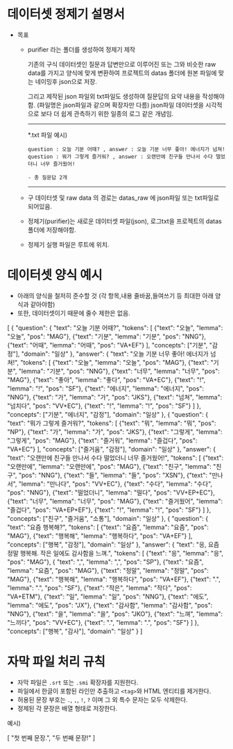 # 데이터셋 정제기 설명서

  * 목표 
    - purifier 라는 폴더를 생성하여 정제기 제작

      기존의 구식 데이터셋인 질문과 답변만으로 이루어진 또는 그와 비슷한 raw data를 가지고
      양식에 맞게 변환하여 프로젝트의 datas 폴더에 원본 파일에 맞는 네이밍후 json으로 저장.

      그리고 제작된 json 파일외 txt파일도 생성하여 질문답의 요약 내용을 작성해야함. (파일명은 json파일과 같으며 확장자만 다름) json파일 데이터셋을 시각적으로 보다 더 쉽게 관측하기 위한 일종의 로그 같은 개념임.

      ------------------------------------------------------------------------------------------- 
      *.txt 파일 예시)

          question : 오늘 기분 어때? , answer : 오늘 기분 너무 좋아! 에너지가 넘쳐!
          question : 뭐가 그렇게 즐거워? , answer : 오랜만에 친구들 만나서 수다 떨었더니 너무 즐거웠어!

          - 총 질문답 2개
      
      ------------------------------------------------------------------------------------------- 
    
    - 구 데이터셋 및 raw data 의 경로는 datas_raw 에 json파일 또는 txt파일로 되어있음.
    - 정제기(purifier)는 새로운 데이터셋 파일(json), 로그txt을 프로젝트의 datas 폴더에 저장해야함.
    - 정제기 실행 파일은 루트에 위치.

# 데이터셋 양식 예시

  * 아래의 양식을 철저히 준수할 것 (각 항목,내용 줄바꿈,들여쓰기 등 최대한 아래 양식과 같아야함)
  * 또한, 데이터셋이기 때문에 줄수 제한은 없음.

[
  {
    "question": {
      "text": "오늘 기분 어때?",
      "tokens": [
        {"text": "오늘", "lemma": "오늘", "pos": "MAG"},
        {"text": "기분", "lemma": "기분", "pos": "NNG"},
        {"text": "어때", "lemma": "어때", "pos": "VA+EF"}
      ],
      "concepts": ["기분", "감정"],
      "domain": "일상"
    },
    "answer": {
      "text": "오늘 기분 너무 좋아! 에너지가 넘쳐!",
      "tokens": [
        {"text": "오늘", "lemma": "오늘", "pos": "MAG"},
        {"text": "기분", "lemma": "기분", "pos": "NNG"},
        {"text": "너무", "lemma": "너무", "pos": "MAG"},
        {"text": "좋아", "lemma": "좋다", "pos": "VA+EC"},
        {"text": "!", "lemma": "!", "pos": "SF"},
        {"text": "에너지", "lemma": "에너지", "pos": "NNG"},
        {"text": "가", "lemma": "가", "pos": "JKS"},
        {"text": "넘쳐", "lemma": "넘치다", "pos": "VV+EC"},
        {"text": "!", "lemma": "!", "pos": "SF"}
      ]
    },
    "concepts": ["기분", "에너지", "감정"],
    "domain": "일상"
  },
  {
    "question": {
      "text": "뭐가 그렇게 즐거워?",
      "tokens": [
        {"text": "뭐", "lemma": "뭐", "pos": "NP"},
        {"text": "가", "lemma": "가", "pos": "JKS"},
        {"text": "그렇게", "lemma": "그렇게", "pos": "MAG"},
        {"text": "즐거워", "lemma": "즐겁다", "pos": "VA+EC"}
      ],
      "concepts": ["즐거움", "감정"],
      "domain": "일상"
    },
    "answer": {
      "text": "오랜만에 친구들 만나서 수다 떨었더니 너무 즐거웠어!",
      "tokens": [
        {"text": "오랜만에", "lemma": "오랜만에", "pos": "MAG"},
        {"text": "친구", "lemma": "친구", "pos": "NNG"},
        {"text": "들", "lemma": "들", "pos": "XSN"},
        {"text": "만나서", "lemma": "만나다", "pos": "VV+EC"},
        {"text": "수다", "lemma": "수다", "pos": "NNG"},
        {"text": "떨었더니", "lemma": "떨다", "pos": "VV+EP+EC"},
        {"text": "너무", "lemma": "너무", "pos": "MAG"},
        {"text": "즐거웠어", "lemma": "즐겁다", "pos": "VA+EP+EF"},
        {"text": "!", "lemma": "!", "pos": "SF"}
      ]
    },
    "concepts": ["친구", "즐거움", "소통"],
    "domain": "일상"
  },
  {
    "question": {
      "text": "요즘 행복해?",
      "tokens": [
        {"text": "요즘", "lemma": "요즘", "pos": "MAG"},
        {"text": "행복해", "lemma": "행복하다", "pos": "VA+EF"}
      ],
      "concepts": ["행복", "감정"],
      "domain": "일상"
    },
    "answer": {
      "text": "응, 요즘 정말 행복해. 작은 일에도 감사함을 느껴.",
      "tokens": [
        {"text": "응", "lemma": "응", "pos": "MAG"},
        { "text": ",", "lemma": ",", "pos": "SP"},
        {"text": "요즘", "lemma": "요즘", "pos": "MAG"},
        {"text": "정말", "lemma": "정말", "pos": "MAG"},
        {"text": "행복해", "lemma": "행복하다", "pos": "VA+EF"},
        {"text": ".", "lemma": ".", "pos": "SF"},
        {"text": "작은", "lemma": "작다", "pos": "VA+ETM"},
        {"text": "일", "lemma": "일", "pos": "NNG"},
        {"text": "에도", "lemma": "에도", "pos": "JX"},
        {"text": "감사함", "lemma": "감사함", "pos": "NNG"},
        {"text": "을", "lemma": "을", "pos": "JKO"},
        {"text": "느껴", "lemma": "느끼다", "pos": "VV+EC"},
        {"text": ".", "lemma": ".", "pos": "SF"}
      ]
    },
    "concepts": ["행복", "감사"],
    "domain": "일상"
  }
]


# 자막 파일 처리 규칙

* 자막 파일은 `.srt` 또는 `.smi` 확장자를 지원한다.
* 파일에서 한글이 포함된 라인만 추출하고 `<tag>`와 HTML 엔티티를 제거한다.
* 허용된 문장 부호는 `.`, `,`, `!`, `?` 이며 그 외 특수 문자는 모두 삭제한다.
* 정제된 각 문장은 배열 형태로 저장한다.

예시)

[
  "첫 번째 문장.",
  "두 번째 문장!"
]
